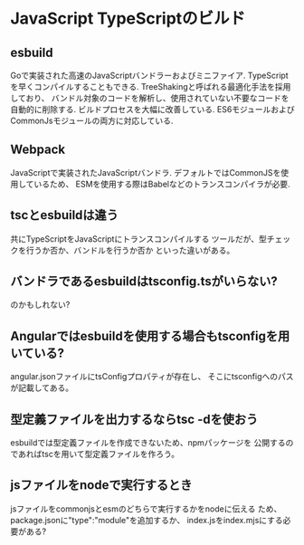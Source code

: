 # JavaScript TypeScriptのビルド

## esbuild
Goで実装された高速のJavaScriptバンドラーおよびミニファイア.
TypeScriptを早くコンパイルすることもできる.
TreeShakingと呼ばれる最適化手法を採用しており、
バンドル対象のコードを解析し、使用されていない不要なコードを
自動的に削除する.
ビルドプロセスを大幅に改善している.
ES6モジュールおよびCommonJsモジュールの両方に対応している.

## Webpack
JavaScriptで実装されたJavaScriptバンドラ.
デフォルトではCommonJSを使用しているため、
ESMを使用する際はBabelなどのトランスコンパイラが必要.


## tscとesbuildは違う
共にTypeScriptをJavaScriptにトランスコンパイルする
ツールだが、型チェックを行うか否か、バンドルを行うか否か
といった違いがある。

## バンドラであるesbuildはtsconfig.tsがいらない?
のかもしれない?

## Angularではesbuildを使用する場合もtsconfigを用いている?
angular.jsonファイルにtsConfigプロパティが存在し、
そこにtsconfigへのパスが記載してある。

## 型定義ファイルを出力するならtsc -dを使おう
esbuildでは型定義ファイルを作成できないため、npmパッケージを
公開するのであればtscを用いて型定義ファイルを作ろう。

## jsファイルをnodeで実行するとき
jsファイルをcommonjsとesmのどちらで実行するかをnodeに伝える
ため、package.jsonに"type":"module"を追加するか、
index.jsをindex.mjsにする必要がある?


